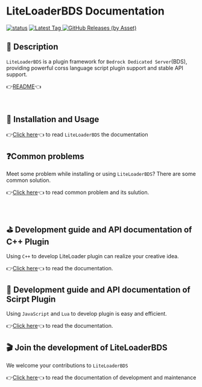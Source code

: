 # LiteLoaderBDS Documentation

[![status](https://img.shields.io/github/workflow/status/LiteLDev/LiteLoader/Build%20LiteLoader?style=for-the-badge)](https://github.com/LiteLDev/LiteLoader/actions)
[
![Latest Tag](https://img.shields.io/github/v/tag/LiteLDev/LiteLoader?label=LATEST%20TAG&style=for-the-badge)
![GitHub Releases (by Asset)](https://img.shields.io/github/downloads/LiteLDev/LiteLoader/latest/total?style=for-the-badge)
](https://github.com/LiteLDev/LiteLoader/releases/latest)

## 🎨 Description
`LiteLoaderBDS` is a plugin framework for `Bedrock Dedicated Server`(BDS), providing powerful corss language script plugin support and stable API support.

👉[README](https://github.com/LiteLDev/LiteLoaderBDS)👈

<br>

## 🔨 Installation and Usage

👉[Click here](/Usage.md)👈 to read `LiteLoaderBDS` the documentation
<br>

## ❓Common problems

Meet some problem while installing or using `LiteLoaderBDS`? There are some common solution.

👉[Click here](/FAQ.md)👈 to read common problem and its sulution.

<br>

## ⛳ Development guide and API documentation of C++ Plugin

Using `C++` to develop LiteLoader plugin can realize your creative idea.

👉[Click here](https://cpp.docs.litebds.com/en/)👈 to read the documentation.
<br>

## 🎯 Development guide and API documentation of Scirpt Plugin

Using `JavaScript` and `Lua` to develop plugin is easy and efficient.

👉[Click here](/LLSEPluginDevelopment/)👈 to read the documentation.
<br>

## 🎬 Join the development of LiteLoaderBDS

We welcome your contributions to `LiteLoaderBDS`

👉[Click here](/Maintenance/)👈 to read the documentation of development and maintenance